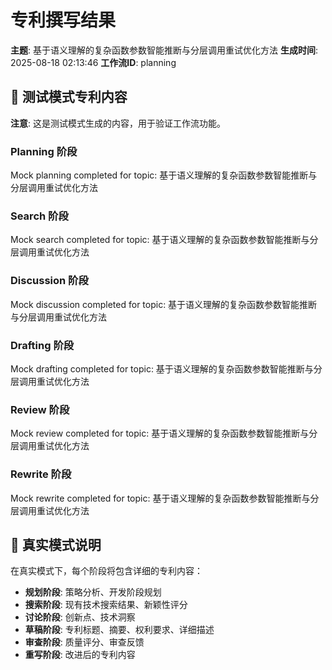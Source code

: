 # 专利撰写结果

**主题**: 基于语义理解的复杂函数参数智能推断与分层调用重试优化方法
**生成时间**: 2025-08-18 02:13:46
**工作流ID**: planning

## 📝 测试模式专利内容

**注意**: 这是测试模式生成的内容，用于验证工作流功能。

### Planning 阶段
Mock planning completed for topic: 基于语义理解的复杂函数参数智能推断与分层调用重试优化方法

### Search 阶段
Mock search completed for topic: 基于语义理解的复杂函数参数智能推断与分层调用重试优化方法

### Discussion 阶段
Mock discussion completed for topic: 基于语义理解的复杂函数参数智能推断与分层调用重试优化方法

### Drafting 阶段
Mock drafting completed for topic: 基于语义理解的复杂函数参数智能推断与分层调用重试优化方法

### Review 阶段
Mock review completed for topic: 基于语义理解的复杂函数参数智能推断与分层调用重试优化方法

### Rewrite 阶段
Mock rewrite completed for topic: 基于语义理解的复杂函数参数智能推断与分层调用重试优化方法

## 🔄 真实模式说明

在真实模式下，每个阶段将包含详细的专利内容：
- **规划阶段**: 策略分析、开发阶段规划
- **搜索阶段**: 现有技术搜索结果、新颖性评分
- **讨论阶段**: 创新点、技术洞察
- **草稿阶段**: 专利标题、摘要、权利要求、详细描述
- **审查阶段**: 质量评分、审查反馈
- **重写阶段**: 改进后的专利内容